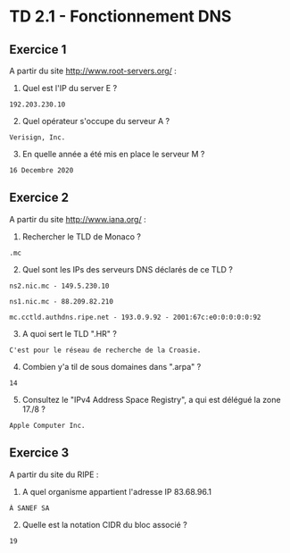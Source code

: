 # TD 2.1 - Fonctionnement DNS

## Exercice 1
A partir du site http://www.root-servers.org/ :

1. Quel est l'IP du server E ?
```
192.203.230.10
```
2. Quel opérateur s'occupe du serveur A ?
```
Verisign, Inc.
```
3. En quelle année a été mis en place le serveur M ?
```
16 Decembre 2020
```
## Exercice 2
A partir du site http://www.iana.org/ :

1. Rechercher le TLD de Monaco ?
```
.mc
```
2. Quel sont les IPs des serveurs DNS déclarés de ce TLD ?
```
ns2.nic.mc - 149.5.230.10

ns1.nic.mc - 88.209.82.210

mc.cctld.authdns.ripe.net - 193.0.9.92 - 2001:67c:e0:0:0:0:0:92
```
3. A quoi sert le TLD ".HR" ?
```
C'est pour le réseau de recherche de la Croasie.
```
4. Combien y'a til de sous domaines dans ".arpa" ?
```
14
```
5. Consultez le "IPv4 Address Space Registry", a qui est délégué la zone 17./8 ?
```
Apple Computer Inc.
```

## Exercice 3
A partir du site du RIPE :

1. A quel organisme appartient l'adresse IP 83.68.96.1 
```
À SANEF SA
```
2. Quelle est la notation CIDR du bloc associé ?
```
19
```
